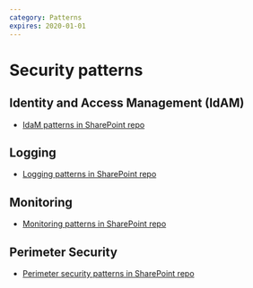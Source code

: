 ```yaml
---
category: Patterns
expires: 2020-01-01
---
```


# Security patterns

## Identity and Access Management (IdAM)

- [IdaM patterns in SharePoint repo](https://educationgovuk.sharepoint.com/:w:/r/sites/gp/WorkplaceDocuments/Reference%20Architecture/Patterns/Pattern_IdAM.docx?d=wff10a2368c8b492897fa93d0f195b69d&csf=1&e=Khtmnz)

## Logging

- [Logging patterns in SharePoint repo](https://educationgovuk.sharepoint.com/:w:/r/sites/gp/WorkplaceDocuments/Reference%20Architecture/Patterns/Pattern_Logging.docx?d=w457f67fc6c494110917c91195b46b6fd&csf=1&e=tX40M5)

## Monitoring

- [Monitoring patterns in SharePoint repo](https://educationgovuk.sharepoint.com/:w:/r/sites/gp/WorkplaceDocuments/Reference%20Architecture/Patterns/Pattern_Monitoring.docx?d=wbeacf1d28e0846fda9964cf8627ef311&csf=1&e=YQ1LLC)

## Perimeter Security

- [Perimeter security patterns in SharePoint repo](https://educationgovuk.sharepoint.com/:w:/r/sites/gp/WorkplaceDocuments/Reference%20Architecture/Patterns/Pattern_Perimeter_Security.docx?d=w4a4dc8de7bd440588c012920426f3c2a&csf=1&e=D2YWmb)
